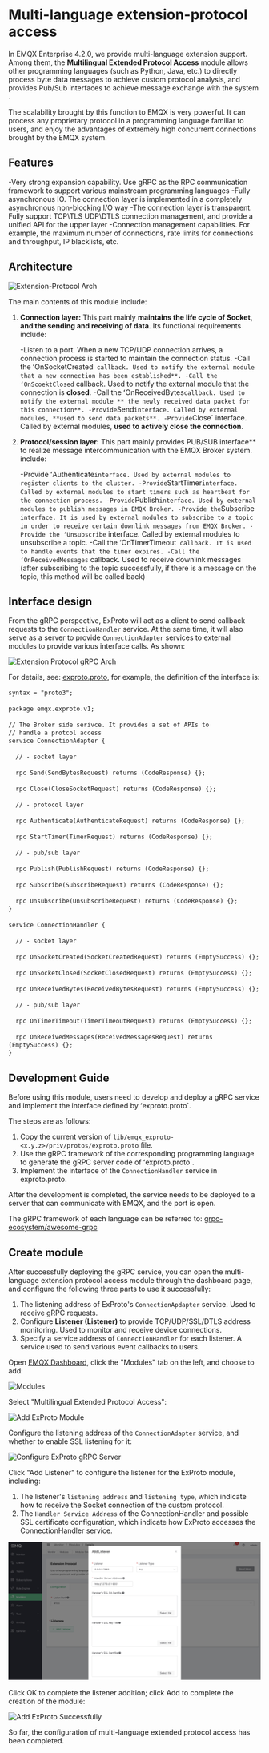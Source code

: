 # Multi-language extension-protocol access

In EMQX Enterprise 4.2.0, we provide multi-language extension support. Among them, the **Multilingual Extended Protocol Access** module allows other programming languages ​​(such as Python, Java, etc.) to directly process byte data messages to achieve custom protocol analysis, and provides Pub/Sub interfaces to achieve message exchange with the system .

The scalability brought by this function to EMQX is very powerful. It can process any proprietary protocol in a programming language familiar to users, and enjoy the advantages of extremely high concurrent connections brought by the EMQX system.

## Features

-Very strong expansion capability. Use gRPC as the RPC communication framework to support various mainstream programming languages
-Fully asynchronous IO. The connection layer is implemented in a completely asynchronous non-blocking I/O way
-The connection layer is transparent. Fully support TCP\TLS UDP\DTLS connection management, and provide a unified API for the upper layer
-Connection management capabilities. For example, the maximum number of connections, rate limits for connections and throughput, IP blacklists, etc.

## Architecture

![Extension-Protocol Arch](./assets/exproto-arch.jpg)

The main contents of this module include:

1. **Connection layer:** This part mainly **maintains the life cycle of Socket, and the sending and receiving of data**. Its functional requirements include:

    -Listen to a port. When a new TCP/UDP connection arrives, a connection process is started to maintain the connection status.
    -Call the ʻOnSocketCreated` callback. Used to notify the external module that a new connection has been established**.
    -Call the ʻOnScoektClosed` callback. Used to notify the external module that the connection is **closed**.
    -Call the ʻOnReceivedBytes` callback. Used to notify the external module ** the newly received data packet for this connection**.
    -Provide `Send` interface. Called by external modules, **used to send data packets**.
    -Provide `Close` interface. Called by external modules, **used to actively close the connection**.

2. **Protocol/session layer:** This part mainly provides PUB/SUB interface** to realize message intercommunication with the EMQX Broker system. include:

    -Provide ʻAuthenticate` interface. Used by external modules to register clients to the cluster.
    -Provide `StartTimer` interface. Called by external modules to start timers such as heartbeat for the connection process.
    -Provide `Publish` interface. Used by external modules to publish messages in EMQX Broker.
    -Provide the `Subscribe` interface. It is used by external modules to subscribe to a topic in order to receive certain downlink messages from EMQX Broker.
    -Provide the ʻUnsubscribe` interface. Called by external modules to unsubscribe a topic.
    -Call the ʻOnTimerTimeout` callback. It is used to handle events that the timer expires.
    -Call the ʻOnReceivedMessages` callback. Used to receive downlink messages (after subscribing to the topic successfully, if there is a message on the topic, this method will be called back)

## Interface design

From the gRPC perspective, ExProto will act as a client to send callback requests to the `ConnectionHandler` service. At the same time, it will also serve as a server to provide `ConnectionAdapter` services to external modules to provide various interface calls. As shown:

![Extension Protocol gRPC Arch](./assets/exproto-grpc-arch.jpg)


For details, see: [exproto.proto](https://github.com/emqx/emqx-exproto/blob/dev/e4.2.0/priv/protos/exproto.proto), for example, the definition of the interface is:

```
syntax = "proto3";

package emqx.exproto.v1;

// The Broker side serivce. It provides a set of APIs to
// handle a protcol access
service ConnectionAdapter {

  // - socket layer

  rpc Send(SendBytesRequest) returns (CodeResponse) {};

  rpc Close(CloseSocketRequest) returns (CodeResponse) {};

  // - protocol layer

  rpc Authenticate(AuthenticateRequest) returns (CodeResponse) {};

  rpc StartTimer(TimerRequest) returns (CodeResponse) {};

  // - pub/sub layer

  rpc Publish(PublishRequest) returns (CodeResponse) {};

  rpc Subscribe(SubscribeRequest) returns (CodeResponse) {};

  rpc Unsubscribe(UnsubscribeRequest) returns (CodeResponse) {};
}

service ConnectionHandler {

  // - socket layer

  rpc OnSocketCreated(SocketCreatedRequest) returns (EmptySuccess) {};

  rpc OnSocketClosed(SocketClosedRequest) returns (EmptySuccess) {};

  rpc OnReceivedBytes(ReceivedBytesRequest) returns (EmptySuccess) {};

  // - pub/sub layer

  rpc OnTimerTimeout(TimerTimeoutRequest) returns (EmptySuccess) {};

  rpc OnReceivedMessages(ReceivedMessagesRequest) returns (EmptySuccess) {};
}
```

## Development Guide

Before using this module, users need to develop and deploy a gRPC service and implement the interface defined by ʻexproto.proto`.

The steps are as follows:

1. Copy the current version of `lib/emqx_exproto-<x.y.z>/priv/protos/exproto.proto` file.
2. Use the gRPC framework of the corresponding programming language to generate the gRPC server code of ʻexproto.proto`.
3. Implement the interface of the `ConnectionHandler` service in exproto.proto.

After the development is completed, the service needs to be deployed to a server that can communicate with EMQX, and the port is open.

The gRPC framework of each language can be referred to: [grpc-ecosystem/awesome-grpc](https://github.com/grpc-ecosystem/awesome-grpc)


## Create module

After successfully deploying the gRPC service, you can open the multi-language extension protocol access module through the dashboard page, and configure the following three parts to use it successfully:

1. The listening address of ExProto's `ConnectionApdapter` service. Used to receive gRPC requests.
2. Configure **Listener (Listener)** to provide TCP/UDP/SSL/DTLS address monitoring. Used to monitor and receive device connections.
3. Specify a service address of `ConnectionHandler` for each listener. A service used to send various event callbacks to users.

Open [EMQX Dashboard](http://127.0.0.1:18083/#/modules), click the "Modules" tab on the left, and choose to add:

![Modules](./assets/modules.png)

Select "Multilingual Extended Protocol Access":

![Add ExProto Module](./assets/exproto-add.jpg)

Configure the listening address of the `ConnectionAdapter` service, and whether to enable SSL listening for it:

![Configure ExProto gRPC Server](./assets/exproto-conf-1.jpg)

Click "Add Listener" to configure the listener for the ExProto module, including:

1. The listener's `listening address` and `listening type`, which indicate how to receive the Socket connection of the custom protocol.
2. The `Handler Service Address` of the ConnectionHandler and possible SSL certificate configuration, which indicate how ExProto accesses the ConnectionHandler service.

![Configure ExProto Listener](./assets/exproto-conf-2.jpg)

Click OK to complete the listener addition; click Add to complete the creation of the module:

![Add ExProto Successfully](./assets/exproto-succ.jpg)

So far, the configuration of multi-language extended protocol access has been completed.
